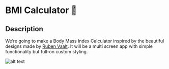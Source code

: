 # BMI Calculator 💪

## Description

We’re going to make a Body Mass Index Calculator inspired by the beautiful designs made by [Ruben Vaalt](https://dribbble.com/shots/4585382-Simple-BMI-Calculator). It will be a multi screen app with simple functionality but full-on custom styling.

![alt text](https://github.com/londonappbrewery/Images/blob/master/bmi-calc-demo.gif)

